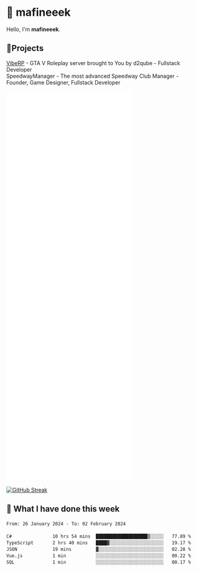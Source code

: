 # 👋 mafineeek
Hello, I'm **mafineeek**.

## 📝Projects

[VibeRP](https://v-rp.pl) - GTA V Roleplay server brought to You by d2qube - Fullstack Developer<br/>
SpeedwayManager - The most advanced Speedway Club Manager - Founder, Game Designer, Fullstack Developer


![](./github-metrics.svg)

[![GitHub Streak](https://streak-stats.demolab.com/?user=mafineeek)](https://git.io/streak-stats)

## 📰 What I have done this week
<!--START_SECTION:waka-->

```txt
From: 26 January 2024 - To: 02 February 2024

C#               10 hrs 54 mins  ███████████████████▒░░░░░   77.89 %
TypeScript       2 hrs 40 mins   ████▓░░░░░░░░░░░░░░░░░░░░   19.17 %
JSON             19 mins         ▓░░░░░░░░░░░░░░░░░░░░░░░░   02.28 %
Vue.js           1 min           ░░░░░░░░░░░░░░░░░░░░░░░░░   00.22 %
SQL              1 min           ░░░░░░░░░░░░░░░░░░░░░░░░░   00.17 %
```

<!--END_SECTION:waka-->
